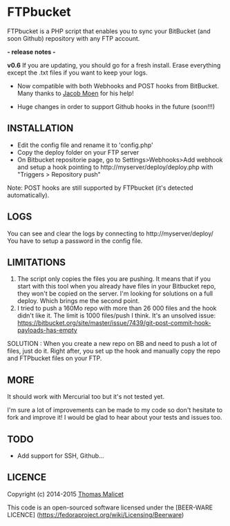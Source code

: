 FTPbucket
=========

FTPbucket is a PHP script that enables you to sync your BitBucket (and soon Github) repository with any FTP account.

**- release notes -**
		
**v0.6**
If you are updating, you should go for a fresh install. Erase everything except the .txt files if you want to keep your logs.

- Now compatible with both Webhooks and POST hooks from BitBucket. Many thanks to [Jacob Moen](https://github.com/jacmoe) for his help!

- Huge changes in order to support Github hooks in the future (soon!!!)

INSTALLATION
------------

- Edit the config file and rename it to 'config.php'
- Copy the deploy folder on your FTP server
- On Bitbucket repositorie page, go to Settings>Webhooks>Add webhook and setup a hook pointing to http://myserver/deploy/deploy.php with "Triggers > Repository push"

Note: POST hooks are still supported by FTPbucket (it's detected automatically).
 
LOGS
-----
You can see and clear the logs by connecting to http://myserver/deploy/ 
You have to setup a password in the config file.

LIMITATIONS
-----------

1. The script only copies the files you are pushing. It means that if you start with this tool when you already have files in your Bitbucket repo, they won't be copied on the server. I'm looking for solutions on a full deploy. Which brings me the second point.
2. I tried to push a 160Mo repo with more than 26 000 files and the hook didn't like it. The limit is 1000 files/push I think. It's an unsolved issue: https://bitbucket.org/site/master/issue/7439/git-post-commit-hook-payloads-has-empty

SOLUTION : When you create a new repo on BB and need to push a lot of files, just do it. Right after, you set up the hook and manually copy the repo and FTPbucket files on your FTP.

MORE
----

It should work with Mercurial too but it's not tested yet.

I'm sure a lot of improvements can be made to my code so don't hesitate to fork and improve it! I would be glad to hear about your tests and issues too.

TODO
----

- Add support for SSH, Github...

LICENCE
-------
Copyright (c) 2014-2015 [Thomas Malicet](http://www.thomasmalicet.com/)

This code is an open-sourced software licensed under the [BEER-WARE LICENCE] (https://fedoraproject.org/wiki/Licensing/Beerware)